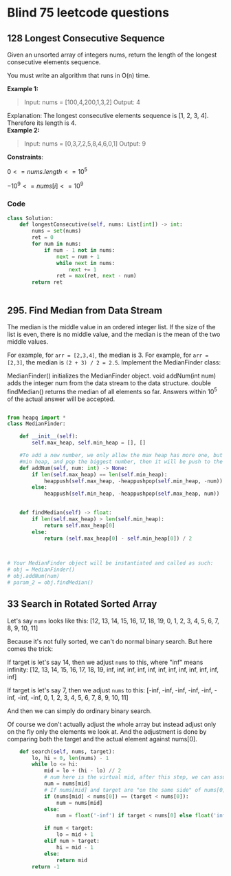 # Blind 75 leetcode questions

## 128 Longest Consecutive Sequence

Given an unsorted array of integers nums, return the length of the longest consecutive elements sequence.

You must write an algorithm that runs in O(n) time.

**Example 1:**

>Input: nums = [100,4,200,1,3,2]
Output: 4

Explanation: The longest consecutive elements sequence is [1, 2, 3, 4]. Therefore its length is 4.  
**Example 2:**

>Input: nums = [0,3,7,2,5,8,4,6,0,1]
Output: 9

**Constraints**:

$0 <= nums.length <= 10^5$

$-10^9 <= nums[i] <= 10^9$

### Code

```python
class Solution:
    def longestConsecutive(self, nums: List[int]) -> int:
        nums = set(nums)
        ret = 0
        for num in nums:
            if num - 1 not in nums:
                next = num + 1
                while next in nums:
                    next += 1
                ret = max(ret, next - num)
        return ret
 
```

## 295. Find Median from Data Stream

The median is the middle value in an ordered integer list. If the size of the list is even, there is no middle value, and the median is the mean of the two middle values.

For example, for `arr = [2,3,4]`, the median is 3.
For example, for `arr = [2,3]`, the median is `(2 + 3) / 2 = 2.5`.
Implement the MedianFinder class:

MedianFinder() initializes the MedianFinder object.
void addNum(int num) adds the integer num from the data stream to the data structure.
double findMedian() returns the median of all elements so far. Answers within $10^5$ of the actual answer will be accepted.

```python

from heapq import *
class MedianFinder:

    def __init__(self):
        self.max_heap, self.min_heap = [], []

    #To add a new number, we only allow the max heap has more one, but the new number has to be pushed to the 
    #min heap, and pop the biggest number, then it will be push to the max heap.
    def addNum(self, num: int) -> None:
        if len(self.max_heap) == len(self.min_heap):
            heappush(self.max_heap, -heappushpop(self.min_heap, -num))
        else:
            heappush(self.min_heap, -heappushpop(self.max_heap, num))
        

    def findMedian(self) -> float:
        if len(self.max_heap) > len(self.min_heap):
            return self.max_heap[0]
        else:
            return (self.max_heap[0] - self.min_heap[0]) / 2
        


# Your MedianFinder object will be instantiated and called as such:
# obj = MedianFinder()
# obj.addNum(num)
# param_2 = obj.findMedian()
```

## 33 Search in Rotated Sorted Array

Let's say `nums` looks like this: [12, 13, 14, 15, 16, 17, 18, 19, 0, 1, 2, 3, 4, 5, 6, 7, 8, 9, 10, 11]

Because it's not fully sorted, we can't do normal binary search. But here comes the trick:

If target is let's say 14, then we adjust `nums` to this, where "inf" means infinity:
[12, 13, 14, 15, 16, 17, 18, 19, inf, inf, inf, inf, inf, inf, inf, inf, inf, inf, inf, inf]

If target is let's say 7, then we adjust `nums` to this:
[-inf, -inf, -inf, -inf, -inf, -inf, -inf, -inf, 0, 1, 2, 3, 4, 5, 6, 7, 8, 9, 10, 11]

And then we can simply do ordinary binary search.

Of course we don't actually adjust the whole array but instead adjust only on the fly only the elements we look at. And the adjustment is done by comparing both the target and the actual element against nums[0].

```python
    def search(self, nums, target):
        lo, hi = 0, len(nums) - 1
        while lo <= hi:
            mid = lo + (hi - lo) // 2
            # num here is the virtual mid, after this step, we can assume the initial array is virtually sorted.
            num = nums[mid]
            # If nums[mid] and target are "on the same side" of nums[0], we just take nums[mid].
            if (nums[mid] < nums[0]) == (target < nums[0]):
                num = nums[mid]
            else:
                num = float('-inf') if target < nums[0] else float('inf')

            if num < target:
                lo = mid + 1
            elif num > target:
                hi = mid - 1
            else:
                return mid
        return -1
```
